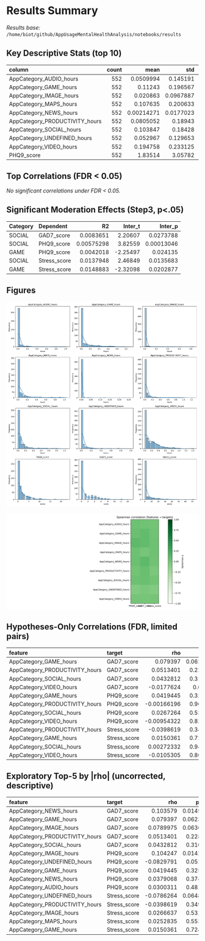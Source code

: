 # Results Summary

*Results base:* `/home/biot/github/AppUsageMentalHealthAnalysis/notebooks/results`

## Key Descriptive Stats (top 10)

| column                         |   count |       mean |       std |         min |        25% |        50% |         75% |       max |     median |
|:-------------------------------|--------:|-----------:|----------:|------------:|-----------:|-----------:|------------:|----------:|-----------:|
| AppCategory_AUDIO_hours        |     552 | 0.0509994  | 0.145191  | 0           | 0          | 0.00361111 | 0.0192361   |  1.03611  | 0.00361111 |
| AppCategory_GAME_hours         |     552 | 0.11243    | 0.196567  | 0           | 0          | 0          | 0.144653    |  1.10889  | 0          |
| AppCategory_IMAGE_hours        |     552 | 0.020863   | 0.0967887 | 0           | 0          | 0          | 0.000277778 |  0.858333 | 0          |
| AppCategory_MAPS_hours         |     552 | 0.107635   | 0.200633  | 0           | 0.00583333 | 0.0183333  | 0.0975694   |  1.065    | 0.0183333  |
| AppCategory_NEWS_hours         |     552 | 0.00214271 | 0.0177023 | 0           | 0          | 0          | 0           |  0.260278 | 0          |
| AppCategory_PRODUCTIVITY_hours |     552 | 0.0805052  | 0.18943   | 0           | 0.00361111 | 0.0102778  | 0.0470139   |  1.27167  | 0.0102778  |
| AppCategory_SOCIAL_hours       |     552 | 0.103847   | 0.18428   | 0.000277778 | 0.011875   | 0.0366667  | 0.105625    |  1.27806  | 0.0366667  |
| AppCategory_UNDEFINED_hours    |     552 | 0.052967   | 0.129653  | 0.000277778 | 0.00305556 | 0.0113889  | 0.0340972   |  0.999722 | 0.0113889  |
| AppCategory_VIDEO_hours        |     552 | 0.194758   | 0.233125  | 0           | 0.0116667  | 0.109583   | 0.291181    |  1.44167  | 0.109583   |
| PHQ9_score                     |     552 | 1.83514    | 3.05782   | 0           | 0          | 1          | 3           | 23        | 1          |


## Top Correlations (FDR < 0.05)

_No significant correlations under FDR < 0.05._


## Significant Moderation Effects (Step3, p<.05)

| Category   | Dependent    |         R2 |   Inter_t |    Inter_p |
|:-----------|:-------------|-----------:|----------:|-----------:|
| SOCIAL     | GAD7_score   | 0.0083651  |   2.20607 | 0.0273788  |
| SOCIAL     | PHQ9_score   | 0.00575298 |   3.82559 | 0.00013046 |
| GAME       | PHQ9_score   | 0.0042018  |  -2.25497 | 0.024135   |
| SOCIAL     | Stress_score | 0.0137948  |   2.46849 | 0.0135683  |
| GAME       | Stress_score | 0.0148883  |  -2.32098 | 0.0202877  |


## Figures

![Distributions](../notebooks/results/figures/dist_panels.png)


![Spearman Heatmap](../notebooks/results/figures/spearman_heatmap.png)


## Hypotheses-Only Correlations (FDR, limited pairs)

| feature                        | target       |         rho |     p_raw |    p_fdr | sig_fdr   |
|:-------------------------------|:-------------|------------:|----------:|---------:|:----------|
| AppCategory_GAME_hours         | GAD7_score   |  0.079397   | 0.0623044 | 0.747653 | False     |
| AppCategory_PRODUCTIVITY_hours | GAD7_score   |  0.0513401  | 0.228481  | 0.83975  | False     |
| AppCategory_SOCIAL_hours       | GAD7_score   |  0.0432812  | 0.310082  | 0.83975  | False     |
| AppCategory_VIDEO_hours        | GAD7_score   | -0.0177624  | 0.67711   | 0.968923 | False     |
| AppCategory_GAME_hours         | PHQ9_score   |  0.0419445  | 0.325277  | 0.83975  | False     |
| AppCategory_PRODUCTIVITY_hours | PHQ9_score   | -0.00166196 | 0.968923  | 0.968923 | False     |
| AppCategory_SOCIAL_hours       | PHQ9_score   |  0.0267264  | 0.530911  | 0.968923 | False     |
| AppCategory_VIDEO_hours        | PHQ9_score   | -0.00954322 | 0.822982  | 0.968923 | False     |
| AppCategory_PRODUCTIVITY_hours | Stress_score | -0.0398619  | 0.349896  | 0.83975  | False     |
| AppCategory_GAME_hours         | Stress_score |  0.0150361  | 0.724473  | 0.968923 | False     |
| AppCategory_SOCIAL_hours       | Stress_score |  0.00272332 | 0.949099  | 0.968923 | False     |
| AppCategory_VIDEO_hours        | Stress_score | -0.0105305  | 0.805019  | 0.968923 | False     |


## Exploratory Top-5 by |rho| (uncorrected, descriptive)

| feature                        | target       |        rho |     p_raw |    p_fdr | sig_fdr   |   abs_rho |
|:-------------------------------|:-------------|-----------:|----------:|---------:|:----------|----------:|
| AppCategory_NEWS_hours         | GAD7_score   |  0.103579  | 0.0149091 | 0.201273 | False     | 0.103579  |
| AppCategory_GAME_hours         | GAD7_score   |  0.079397  | 0.0623044 | 0.292033 | False     | 0.079397  |
| AppCategory_IMAGE_hours        | GAD7_score   |  0.0789975 | 0.0636372 | 0.292033 | False     | 0.0789975 |
| AppCategory_PRODUCTIVITY_hours | GAD7_score   |  0.0513401 | 0.228481  | 0.841617 | False     | 0.0513401 |
| AppCategory_SOCIAL_hours       | GAD7_score   |  0.0432812 | 0.310082  | 0.841617 | False     | 0.0432812 |
| AppCategory_IMAGE_hours        | PHQ9_score   |  0.104247  | 0.0142708 | 0.201273 | False     | 0.104247  |
| AppCategory_UNDEFINED_hours    | PHQ9_score   | -0.0829791 | 0.051354  | 0.292033 | False     | 0.0829791 |
| AppCategory_GAME_hours         | PHQ9_score   |  0.0419445 | 0.325277  | 0.841617 | False     | 0.0419445 |
| AppCategory_NEWS_hours         | PHQ9_score   |  0.0379068 | 0.374052  | 0.841617 | False     | 0.0379068 |
| AppCategory_AUDIO_hours        | PHQ9_score   |  0.0300311 | 0.481352  | 0.883746 | False     | 0.0300311 |
| AppCategory_UNDEFINED_hours    | Stress_score | -0.0786264 | 0.0648961 | 0.292033 | False     | 0.0786264 |
| AppCategory_PRODUCTIVITY_hours | Stress_score | -0.0398619 | 0.349896  | 0.841617 | False     | 0.0398619 |
| AppCategory_IMAGE_hours        | Stress_score |  0.0266637 | 0.531874  | 0.883746 | False     | 0.0266637 |
| AppCategory_MAPS_hours         | Stress_score |  0.0252835 | 0.553331  | 0.883746 | False     | 0.0252835 |
| AppCategory_GAME_hours         | Stress_score |  0.0150361 | 0.724473  | 0.924109 | False     | 0.0150361 |